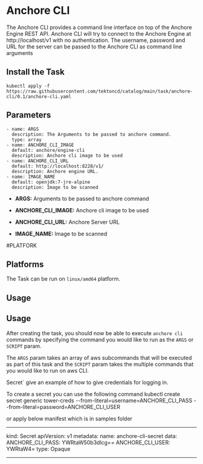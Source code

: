 # Anchore CLI

The Anchore CLI provides a command line interface on top of the Anchore Engine REST API.
Anchore CLI will try to connect to the Anchore Engine at http://localhost/v1 with no authentication. The username, password and URL for the server can be passed to the Anchore CLI as command line arguments

## Install the Task

```
kubectl apply -f https://raw.githubusercontent.com/tektoncd/catalog/main/task/anchore-cli/0.1/anchore-cli.yaml
```

## Parameters

    - name: ARGS
      description: The Arguments to be passed to anchore command.
      type: array
    - name: ANCHORE_CLI_IMAGE
      default: anchore/engine-cli
      description: Anchore cli image to be used     
    - name: ANCHORE_CLI_URL
      default: http://localhost:8228/v1/
      description: Anchore engine URL.      
    - name: IMAGE_NAME
      default: openjdk:7-jre-alpine
      description: Image to be scanned


* **ARGS:** Arguments to be passed to anchore command

* **ANCHORE_CLI_IMAGE:** Anchore cli image to be used 

* **ANCHORE_CLI_URL:** Anchore Server URL

* **IMAGE_NAME:** Image to be scanned

#PLATFORK
## Platforms

The Task can be run on `linux/amd64` platform.

## Usage

## Usage

After creating the task, you should now be able to execute `anchore cli` commands by
specifying the command you would like to run as the `ARGS` or `SCRIPT` param.

The `ARGS` param takes an array of aws subcommands that will be executed as
part of this task and the `SCRIPT` param takes the multiple commands that you would like to run on aws CLI.

Secret` give an example of how to give credentials for logging in.


    
To create a secret you can use the following command 
kubectl create secret generic tower-creds --from-literal=username=ANCHORE_CLI_PASS --from-literal=password=ANCHORE_CLI_USER

or apply below manifest which is in samples folder

---
kind: Secret
apiVersion: v1
metadata:
   name: anchore-cli-secret
data:
  ANCHORE_CLI_PASS: YWRtaW50b3dlcg==
  ANCHORE_CLI_USER: YWRtaW4=
type: Opaque

---


